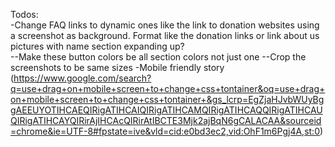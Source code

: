Todos:  
-Change FAQ links to dynamic ones like the link to donation websites using a screenshot as background. Format like the donation links or link about us pictures with name section expanding up?  
--Make these button colors be all section colors not just one 
--Crop the screenshots to be same sizes 
-Mobile friendly story (https://www.google.com/search?q=use+drag+on+mobile+screen+to+change+css+tontainer&oq=use+drag+on+mobile+screen+to+change+css+tontainer+&gs_lcrp=EgZjaHJvbWUyBggAEEUYOTIHCAEQIRigATIHCAIQIRigATIHCAMQIRigATIHCAQQIRigATIHCAUQIRigATIHCAYQIRirAjIHCAcQIRirAtIBCTE3Mjk2ajBqN6gCALACAA&sourceid=chrome&ie=UTF-8#fpstate=ive&vld=cid:e0bd3ec2,vid:OhF1m6Pgj4A,st:0)  